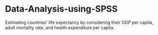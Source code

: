 # Data-Analysis-using-SPSS
Estimating countries' life expectancy by considering their GDP per capita, adult mortality rate, and health expenditure per capita.
